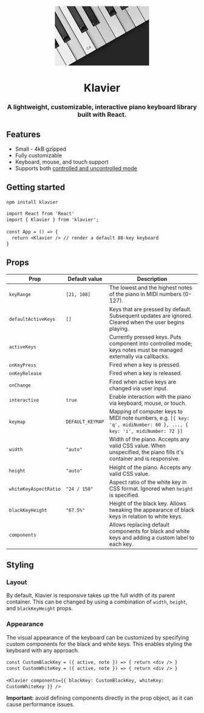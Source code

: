 <div align="center">
  <img src="media/logo.png" width="248" height="156" alt="Klavier logo" />
</div>

<div align="center">
  <h1>Klavier</h1>
  <h3>A lightweight, customizable, interactive piano keyboard library built with React.</h3>
</div>

## Features

* Small - 4kB gzipped
* Fully customizable
* Keyboard, mouse, and touch support
* Supports both [controlled and uncontrolled mode](https://react.dev/learn/sharing-state-between-components#controlled-and-uncontrolled-components)

## Getting started

```
npm install klavier
```

```tsx
import React from 'React'
import { Klavier } from 'klavier';

const App = () => {
  return <Klavier /> // render a default 88-key keyboard
}
```

## Props

| Prop                  | Default value    | Description                                                                                                             |
|-----------------------|------------------|-------------------------------------------------------------------------------------------------------------------------|
| `keyRange`            | `[21, 108]`      | The lowest and the highest notes of the piano in MIDI numbers (0-127).                                                  |
| `defaultActiveKeys`   | `[]`             | Keys that are pressed by default. Subsequent updates are ignored. Cleared when the user begins playing.                 |
| `activeKeys`          |                  | Currently pressed keys. Puts component into controlled mode; keys notes must be managed externally via callbacks.       |
| `onKeyPress`          |                  | Fired when a key is pressed.                                                                                            |
| `onKeyRelease`        |                  | Fired when a key is released.                                                                                           |
| `onChange`            |                  | Fired when active keys are changed via user input.                                                                      |
| `interactive`         | `true`           | Enable interaction with the piano via keyboard, mouse, or touch.                                                        |
| `keymap`              | `DEFAULT_KEYMAP` | Mapping of computer keys to MIDI note numbers, e.g. `[{ key: 'q', midiNumber: 60 }, ..., { key: 'i', midiNumber: 72 }]` |
| `width`               | `"auto"`         | Width of the piano. Accepts any valid CSS value. When unspecified, the piano fills it's container and is responsive.    |
| `height`              | `"auto"`         | Height of the piano. Accepts any valid CSS value.                                                                       |
| `whiteKeyAspectRatio` | `"24 / 150"`     | Aspect ratio of the white key in CSS format. Ignored when `height` is specified.                                        |
| `blackKeyHeight`      | `"67.5%"`        | Height of the black key. Allows tweaking the appearance of black keys in relation to white keys.                        |
| `components`          |                  | Allows replacing default components for black and white keys and adding a custom label to each key.                     |


## Styling

### Layout
By default, Klavier is responsive takes up the full width of its parent container. This can be changed by using a combination of `width`, `height`, and `blackKeyHeight` props. 

### Appearance
The visual appearance of the keyboard can be customized by specifying custom components for the black and white keys. This enables styling the keyboard with any approach.

```tsx
const CustomBlackKey = ({ active, note }) => { return <div /> }
const CustomWhiteKey = ({ active, note }) => { return <div /> }

<Klavier components={{ blackKey: CustomBlackKey, whiteKey: CustomWhiteKey }} />
```

**Important:** avoid defining components directly in the prop object, as it can cause performance issues.

